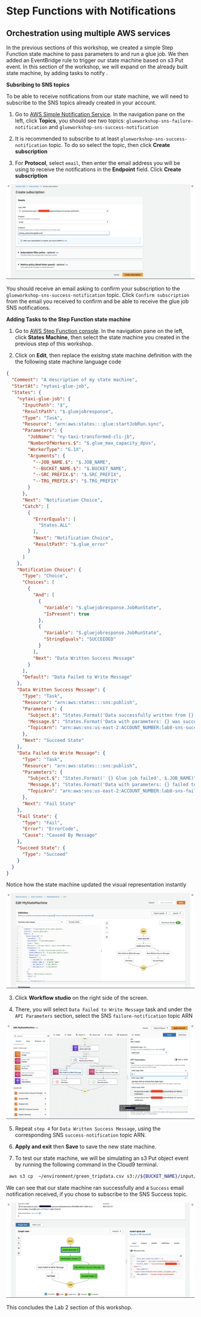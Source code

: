 # Step Functions with Notifications

## Orchestration using multiple AWS services


In the previous sections of this workshop, we created a simple Step Function state machine to pass parameters to and run a glue job. We then added an EventBridge rule to trigger our state machine based on s3 Put event.
In this section of the workshop, we will expand on the already built state machine, by adding tasks to notify .

**Subsribing to SNS topics**

To be able to receive notifications from our state machine, we will need to subscribe to the SNS topics already created in your account.

1.	Go to [AWS Simple Notification Service](https://us-east-2.console.aws.amazon.com/sns/). In the navigation pane on the left, click **Topics**, you should see two topics: `glueworkshop-sns-failure-notification` and `glueworkshop-sns-success-notification`

2. It is recommended to subscribe to at least `glueworkshop-sns-success-notification` topic. To do so select the topic, then click **Create subscription**

3. For **Protocol**, select `email`, then enter the email address you will be using to receive the notifications in the **Endpoint** field. Click **Create subscription**

![failed state machine](/static/Glue%20Jobs/Lab%203/step-functions-screenshots/lab8-3-0.png)

You should receive an email asking to confirm your subscription to the `glueworkshop-sns-success-notification` topic. Click `Confirm subscription` from the email you received to confirm and be able to receive the glue job SNS notifications.

**Adding Tasks to the Step Function state machine**

1.	Go to [AWS Step Function console](https://us-east-2.console.aws.amazon.com/states/). In the navigation pane on the left, click **States Machine**, then select the state machine you created in the previous step of this workshop.

2. Click on **Edit**, then replace the exisitng state machine definition with the  the following state machine language code 

```JSON
{
  "Comment": "A description of my state machine",
  "StartAt": "nytaxi-glue-job",
  "States": {
    "nytaxi-glue-job": {
      "InputPath": "$",
      "ResultPath": "$.gluejobresponse",
      "Type": "Task",
      "Resource": "arn:aws:states:::glue:startJobRun.sync",
      "Parameters": {
        "JobName": "ny-taxi-transformed-cli-jb",
        "NumberOfWorkers.$": "$.glue_max_capacity_dpus",
        "WorkerType": "G.1X",
        "Arguments": {
          "--JOB_NAME.$": "$.JOB_NAME",
          "--BUCKET_NAME.$": "$.BUCKET_NAME",
          "--SRC_PREFIX.$": "$.SRC_PREFIX",
          "--TRG_PREFIX.$": "$.TRG_PREFIX"
        }
      },
      "Next": "Notification Choice",
      "Catch": [
        {
          "ErrorEquals": [
            "States.ALL"
          ],
          "Next": "Notification Choice",
          "ResultPath": "$.glue_error"
        }
      ]
    },
    "Notification Choice": {
      "Type": "Choice",
      "Choices": [
        {
          "And": [
            {
              "Variable": "$.gluejobresponse.JobRunState",
              "IsPresent": true
            },
            {
              "Variable": "$.gluejobresponse.JobRunState",
              "StringEquals": "SUCCEEDED"
            }
          ],
          "Next": "Data Written Success Message"
        }
      ],
      "Default": "Data Failed to Write Message"
    },
    "Data Written Success Message": {
      "Type": "Task",
      "Resource": "arn:aws:states:::sns:publish",
      "Parameters": {
        "Subject.$": "States.Format('Data successfully written from {} into S3', $.JOB_NAME)",
        "Message.$": "States.Format('Data with parameters: {} was successfully written from {} into S3.\n\n It can be found under path:\n {}',  $.SRC_PREFIX, $.BUCKET_NAME, $.TRG_PREFIX)",
        "TopicArn": "arn:aws:sns:us-east-2:ACCOUNT_NUMBER:lab8-sns-success-notification"
      },
      "Next": "Succeed State"
    },
    "Data Failed to Write Message": {
      "Type": "Task",
      "Resource": "arn:aws:states:::sns:publish",
      "Parameters": {
        "Subject.$": "States.Format(' {} Glue job failed', $.JOB_NAME)",
        "Message.$": "States.Format('Data with parameters: {} failed to write from {} into path {}',  $.BUCKET_NAME, $.SRC_PREFIX, $.SRC_PREFIX)",
        "TopicArn": "arn:aws:sns:us-east-2:ACCOUNT_NUMBER:lab8-sns-failure-notification"
      },
      "Next": "Fail State"
    },
    "Fail State": {
      "Type": "Fail",
      "Error": "ErrorCode",
      "Cause": "Caused By Message"
    },
    "Succeed State": {
      "Type": "Succeed"
    }
  }
}
```

Notice how the state machine updated the visual representation instantly

![failed state machine](/static/Glue%20Jobs/Lab%203/step-functions-screenshots/lab8-3-1.png)


3. Click **Workflow studio** on the right side of the screen.

4. There, you will select `Data Failed to Write Message` task and under the `API Parameters` section, select the SNS `failure-notification` topic ARN 

![failed state machine](/static/Glue%20Jobs/Lab%203/step-functions-screenshots/lab8-3-2.png)


5. Repeat `step 4` for `Data Written Success Message`, using the corresponding SNS `success-notification` topic ARN.

6. **Apply and exit** then **Save** to save the new state machine.

7. To test our state machine, we will be simulating an s3 Put object event by running the following command in the Cloud9 terminal.

```bash
 aws s3 cp  ~/environment/green_tripdata.csv s3://${BUCKET_NAME}/input/lab2/eventdriven/
```

We can see that our state machine ran successfully and a `Success` email notification received, if you chose to subscribe to the SNS Success topic.

![failed state machine](/static/Glue%20Jobs/Lab%203/step-functions-screenshots/lab8-3-3.png)


This concludes the Lab 2 section of this workshop. 